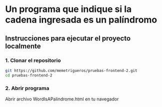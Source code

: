 # Un programa que indique si la cadena ingresada es un palíndromo

## Instrucciones para ejecutar el proyecto localmente

### 1. Clonar el repositorio

```bash
git https://github.com/memetrigueros/pruebas-frontend-2.git
cd pruebas-frontend-2
```

### 2. Abrir programa

Abrir archivo WordIsAPalindrome.html en tu navegador